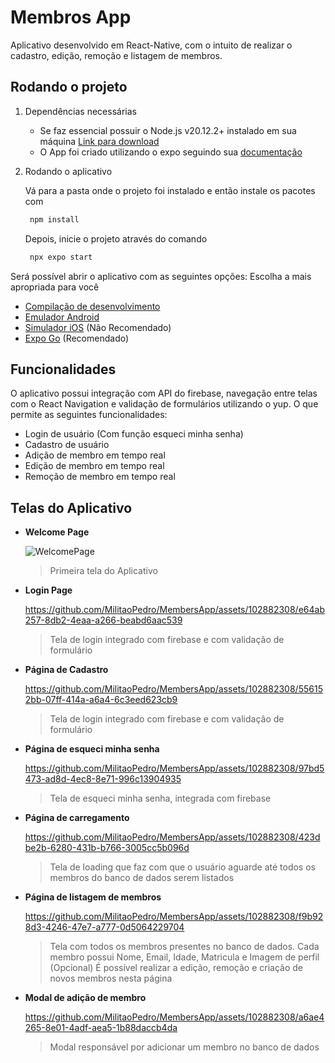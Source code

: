 # Membros App

Aplicativo desenvolvido em React-Native, com o intuito de realizar o cadastro, edição, remoção e listagem de membros.

## Rodando o projeto

1. Dependências necessárias
   - Se faz essencial possuir o Node.js v20.12.2+ instalado em sua máquina [Link para download](https://nodejs.org/en)
   - O App foi criado utilizando o expo seguindo sua [documentação](https://docs.expo.dev/get-started/set-up-your-environment/)

2. Rodando o aplicativo

   Vá para a pasta onde o projeto foi instalado e então instale os pacotes com
   ```bash
    npm install
   ```
   Depois, inicie o projeto através do comando
   ```bash
    npx expo start
   ```
Será possível abrir o aplicativo com as seguintes opções:
   Escolha a mais apropriada para você
- [Compilação de desenvolvimento](https://docs.expo.dev/develop/development-builds/introduction/)
- [Emulador Android](https://docs.expo.dev/workflow/android-studio-emulator/)
- [Simulador iOS](https://docs.expo.dev/workflow/ios-simulator/) (Não Recomendado)
- [Expo Go](https://expo.dev/go) (Recomendado)

## Funcionalidades
   O aplicativo possui integração com API do firebase, navegação entre telas com o React Navigation e validação de formulários utilizando o yup. O que permite as seguintes funcionalidades: 
   - Login de usuário (Com função esqueci minha senha)
   - Cadastro de usuário 
   - Adição de membro em tempo real
   - Edição de membro em tempo real
   - Remoção de membro em tempo real
## Telas do Aplicativo
 - **Welcome Page**

   ![WelcomePage](https://github.com/MilitaoPedro/MembersApp/assets/102882308/09c259cf-35fb-461d-a0e8-b1f7c4caf68d)

   > Primeira tela do Aplicativo 

- **Login Page**

   https://github.com/MilitaoPedro/MembersApp/assets/102882308/e64ab257-8db2-4eaa-a266-beabd6aac539

   > Tela de login integrado com firebase e com validação de formulário

- **Página de Cadastro**

   https://github.com/MilitaoPedro/MembersApp/assets/102882308/556152bb-07ff-414a-a6a4-6c3eed623cb9

   > Tela de login integrado com firebase e com validação de formulário

- **Página de esqueci minha senha**

   https://github.com/MilitaoPedro/MembersApp/assets/102882308/97bd5473-ad8d-4ec8-8e71-996c13904935

   > Tela de esqueci minha senha, integrada com firebase
   
- **Página de carregamento**

   https://github.com/MilitaoPedro/MembersApp/assets/102882308/423dbe2b-6280-431b-b766-3005cc5b096d

   > Tela de loading que faz com que o usuário aguarde até todos os membros do banco de dados serem listados
   
- **Página de listagem de membros**

   https://github.com/MilitaoPedro/MembersApp/assets/102882308/f9b928d3-4246-47e7-a777-0d5064229704

   > Tela com todos os membros presentes no banco de dados. Cada membro possui Nome, Email, Idade, Matricula e Imagem de perfil (Opcional)
   > É possível realizar a edição, remoção e criação de novos membros nesta página
   
- **Modal de adição de membro**

   https://github.com/MilitaoPedro/MembersApp/assets/102882308/a6ae4265-8e01-4adf-aea5-1b88daccb4da

   > Modal responsável por adicionar um membro no banco de dados

